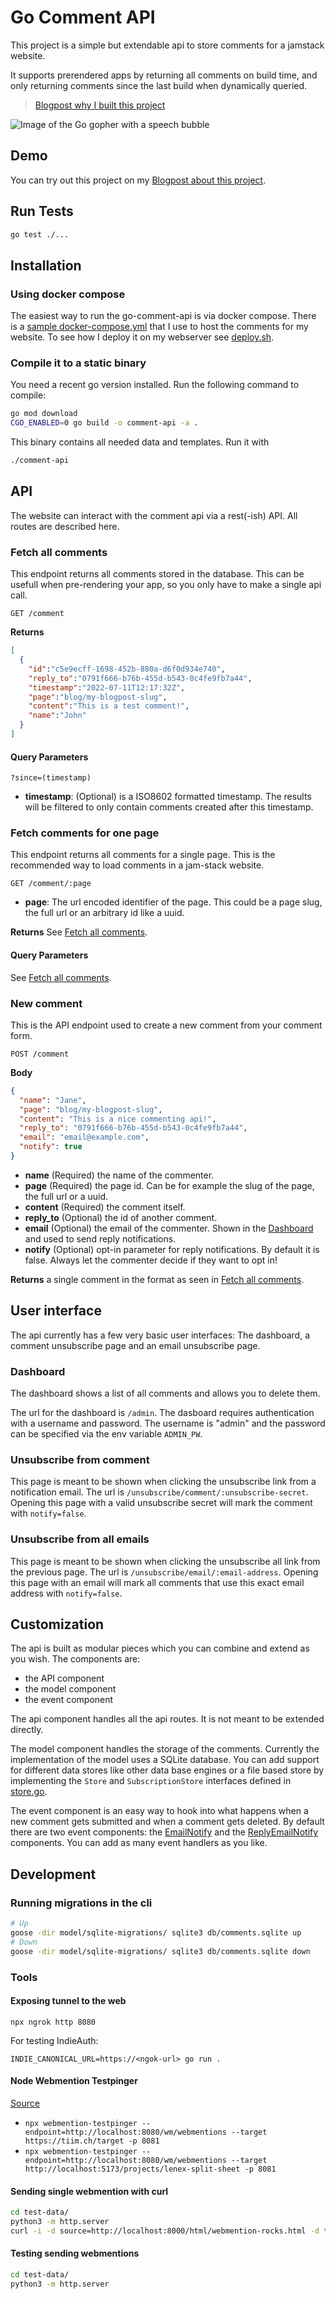 # Go Comment API

This project is a simple but extendable api to store comments for a jamstack website.

It supports prerendered apps by returning all comments on build time, and only returning comments since the last build when dynamically queried.

> [Blogpost why I built this project](https://tiim.ch/blog/2022-07-12-first-go-project-commenting-api)

![Image of the Go gopher with a speech bubble](/go-comment-api-image.svg)

## Demo

You can try out this project on my [Blogpost about this project](https://tiim.ch/blog/2022-07-12-first-go-project-commenting-api).

## Run Tests

```sh
go test ./...
```

## Installation

### Using docker compose

The easiest way to run the go-comment-api is via docker compose. There is a [sample docker-compose.yml](/docker-compose.yml) that I use to host the comments for my website. To see how I deploy it on my webserver see [deploy.sh](/deploy.sh).

### Compile it to a static binary
You need a recent go version installed. Run the following command to compile:

```sh
go mod download
CGO_ENABLED=0 go build -o comment-api -a .
```

This binary contains all needed data and templates. Run it with 
```sh
./comment-api
```

## API

The website can interact with the comment api via a rest(-ish) API. All routes are described here.

### Fetch all comments

This endpoint returns all comments stored in the database. This can be usefull when pre-rendering your app, so you only have to make a single api call.

```http
GET /comment
```
**Returns**

```json
[
  {
    "id":"c5e9ecff-1698-452b-880a-d6f0d934e740",
    "reply_to":"0791f666-b76b-455d-b543-0c4fe9fb7a44",
    "timestamp":"2022-07-11T12:17:32Z",
    "page":"blog/my-blogpost-slug",
    "content":"This is a test comment!",
    "name":"John"
  }
]
```

#### Query Parameters

```querystring
?since=(timestamp)
```

- **timestamp**: (Optional) is a ISO8602 formatted timestamp. The results will be filtered to only contain comments created after this timestamp.

### Fetch comments for one page

This endpoint returns all comments for a single page. This is the recommended way to load comments in a jam-stack website.

```http
GET /comment/:page
```
- **page**: The url encoded identifier of the page. This could be a page slug, the full url or an arbitrary id like a uuid.

**Returns** See [Fetch all comments](#fetch-all-comments).

#### Query Parameters

See [Fetch all comments](#fetch-all-comments).

### New comment

This is the API endpoint used to create a new comment from your comment form.

```http
POST /comment
```
**Body**
```json
{
  "name": "Jane",
  "page": "blog/my-blogpost-slug",
  "content": "This is a nice commenting api!",
  "reply_to": "0791f666-b76b-455d-b543-0c4fe9fb7a44",
  "email": "email@example.com",
  "notify": true
}
```
- **name** (Required) the name of the commenter.
- **page** (Required) the page id. Can be for example the slug of the page, the full url or a uuid.
- **content** (Required) the comment itself.
- **reply_to** (Optional) the id of another comment.
- **email** (Optional) the email of the commenter. Shown in the [Dashboard](#dashboard) and used to send reply notifications.
- **notify** (Optional) opt-in parameter for reply notifications. By default it is false. Always let the commenter decide if they want to opt in!

**Returns** a single comment in the format as seen in [Fetch all comments](#fetch-all-comments).

## User interface

The api currently has a few very basic user interfaces: The dashboard, a comment unsubscribe page and an email unsubscribe page.

### Dashboard

The dashboard shows a list of all comments and allows you to delete them.

The url for the dashboard is `/admin`. The dasboard requires authentication with a username and password. The username is "admin" and the password can be specified via the env variable `ADMIN_PW`.

### Unsubscribe from comment

This page is meant to be shown when clicking the unsubscribe link from a notification email. The url is `/unsubscribe/comment/:unsubscribe-secret`. Opening this page with a valid unsubscribe secret will mark the comment with `notify=false`.

### Unsubscribe from all emails

This page is meant to be shown when clicking the unsubscribe all link from the previous page. The url is `/unsubscribe/email/:email-address`. Opening this page with an email will mark all comments that use this exact email address with `notify=false`.

## Customization

The api is built as modular pieces which you can combine and extend as you wish. The components are:
- the API component
- the model component
- the event component

The api component handles all the api routes. It is not meant to be extended directly. 

The model component handles the storage of the comments. Currently the implementation of the model uses a SQLite database. You can add support for different data stores like other data base engines or a file based store by implementing the `Store` and `SubscriptionStore` interfaces defined in [store.go](/model/store.go).

The event component is an easy way to hook into what happens when a new comment gets submitted and when a comment gets deleted.
By default there are two event components: the [EmailNotify](/event/emailnotify.go) and the [ReplyEmailNotify](/event/replyemailnotify.go) components. You can add as many event handlers as you like.


## Development

### Running migrations in the cli

```sh
# Up
goose -dir model/sqlite-migrations/ sqlite3 db/comments.sqlite up
# Down
goose -dir model/sqlite-migrations/ sqlite3 db/comments.sqlite down
```

### Tools

#### Exposing tunnel to the web

```
npx ngrok http 8080
```

For testing IndieAuth:

```
INDIE_CANONICAL_URL=https://<ngok-url> go run .
```

#### Node Webmention Testpinger

[Source](https://github.com/voxpelli/node-webmention-testpinger)

- `npx webmention-testpinger --endpoint=http://localhost:8080/wm/webmentions --target https://tiim.ch/target -p 8081`
- `npx webmention-testpinger --endpoint=http://localhost:8080/wm/webmentions --target http://localhost:5173/projects/lenex-split-sheet -p 8081`

#### Sending single webmention with curl

```sh
cd test-data/
python3 -m http.server
curl -i -d source=http://localhost:8000/html/webmention-rocks.html -d target=https://tiim.ch/blog/2022-07-12-first-go-project-commenting-api http://localhost:8080/wm/webmentions
```

#### Testing sending webmentions

```sh
cd test-data/
python3 -m http.server
```